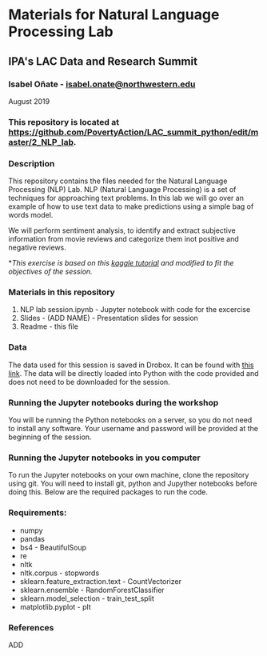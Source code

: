 # Materials for Natural Language Processing Lab
## IPA's LAC Data and Research Summit

### Isabel Oñate - isabel.onate@northwestern.edu
August 2019

### This repository is located at https://github.com/PovertyAction/LAC_summit_python/edit/master/2_NLP_lab.

### Description

This repository contains the files needed for the  Natural Language Processing (NLP) Lab. NLP (Natural Language Processing) is a set of techniques for approaching text problems. In this lab we will go over an example of how to use text data to make predictions using a simple bag of words model. 

We will perform sentiment analysis, to identify and extract subjective information from movie reviews and categorize them inot positive and negative reviews.

*_This exercise is based on this <a href="https://www.kaggle.com/c/word2vec-nlp-tutorial/overview">kaggle tutorial</a> and modified to fit the objectives of the session._

### Materials in this repository
1) NLP lab session.ipynb - Jupyter notebook with code for the excercise
2) Slides - (ADD NAME) - Presentation slides for session
4) Readme - this file

### Data
The data used for this session is saved in Drobox. It can be found with <a href="https://www.dropbox.com/s/qk7gc7ek68z5o7k/labeledData.tsv?dl=0">this link</a>. The data will be directly loaded into Python with the code provided and does not need to be downloaded for the session.

### Running the Jupyter notebooks during the workshop
You will be running the Python notebooks on a server, so you do not need to install any software. Your username
and password will be provided at the beginning of the session.

### Running the Jupyter notebooks in you computer
To run the Jupyter notebooks on your own machine, clone the repository using git. You will need to install
git, python and Jupyther notebooks before doing this. Below are the required packages to run the code.

### Requirements:
 * numpy
 * pandas
 * bs4 - BeautifulSoup 
 * re 
 * nltk
 * nltk.corpus - stopwords
 * sklearn.feature_extraction.text - CountVectorizer 
 * sklearn.ensemble - RandomForestClassifier 
 * sklearn.model_selection - train_test_split 
 * matplotlib.pyplot - plt
 
 ### References 
 ADD
 
